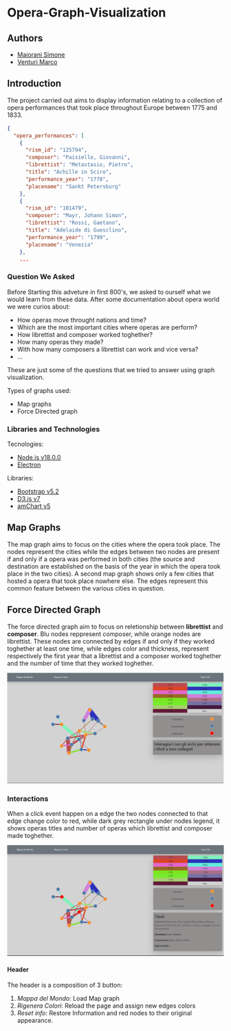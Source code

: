 # Opera-Graph-Visualization

## Authors
- [Maiorani Simone](https://github.com/maioranisimone)
- [Venturi Marco](https://github.com/Arcaici)

## Introduction
The project carried out aims to display information relating to a collection of opera performances that took place throughout Europe between 1775 and 1833.

```json
{
  "opera_performances": [
    {
      "rism_id": "125794",
      "composer": "Paisiello, Giovanni",
      "librettist": "Metastasio, Pietro",
      "title": "Achille in Sciro",
      "performance_year": "1778",
      "placename": "Sankt Petersburg"
    },
    {
      "rism_id": "101479",
      "composer": "Mayr, Johann Simon",
      "librettist": "Rossi, Gaetano",
      "title": "Adelaide di Guesclino",
      "performance_year": "1799",
      "placename": "Venezia"
    },
    ...
```
### Question We Asked
Before Starting this adveture in first 800's, we asked to ourself what we would learn from these data. After some documentation about opera world we were curios about:

* How operas move throught nations and time?
* Which are the most important cities where operas are perform?
* How librettist and composer worked toghether?
* How many operas they made?
* With how many composers a librettist can work and vice versa?
* ...

These are just some of the questions that we tried to answer using graph visualization.

Types of graphs used:
* Map graphs
* Force Directed graph

### Libraries and Technologies
Tecnologies:
* [Node.js v18.0.0](https://nodejs.org/en/)
* [Electron](https://www.electronjs.org/)

Libraries:
* [Bootstrap v5.2](https://getbootstrap.com/docs/5.2/getting-started/introduction/)
* [D3.js v7](https://d3js.org/)
* [amChart v5](https://www.amcharts.com/)

## Map Graphs
The map graph aims to focus on the cities where the opera took place.
The nodes represent the cities while the edges between two nodes are present if and only if a opera was performed in both cities (the source and destination are established on the basis of the year in which the opera took place in the two cities).
A second map graph shows only a few cities that hosted a opera that took place nowhere else. 
The edges represent this common feature between the various cities in question.

## Force Directed Graph
The force directed graph aim to focus on reletionship between **librettist** and **composer**.
Blu nodes reppresent composer, while orange nodes are librettist. These nodes are connected by edges if and only if they worked toghether at least one time, while edges color and thickness, represent respectively the first year that a librettist and a composer worked toghether and  the number of time that they worked toghether.  

![Force Directed Graph](https://github.com/Arcaici/Opera-Graph-Visualization/blob/main/images/force_main.png)

### Interactions
When a click event happen on a edge the two nodes connected to that edge change color to red, while dark grey rectangle under nodes legend, it shows operas titles and number of operas which librettist and composer made toghether.

![Force Directed Graph Interactions](https://github.com/Arcaici/Opera-Graph-Visualization/blob/main/images/force_interaction.png)

#### Header
The header is a composition of 3 button:
1. *Mappa del Mondo*: Load Map graph 
2. *Rigenera Colori*: Reload the page and assign new edges colors 
3. *Reset info*: Restore Information and red nodes to their original appearance.
